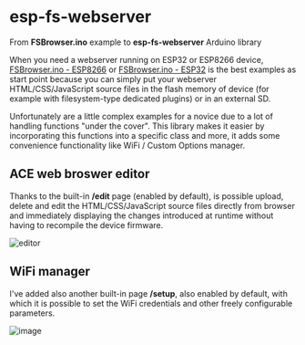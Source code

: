
# esp-fs-webserver
From **FSBrowser.ino** example to **esp-fs-webserver** Arduino library

When you need a webserver running on ESP32 or ESP8266 device, [FSBrowser.ino - ESP8266](https://github.com/esp8266/Arduino/tree/master/libraries/ESP8266WebServer/examples/FSBrowser) or [FSBrowser.ino - ESP32](https://github.com/espressif/arduino-esp32/tree/master/libraries/WebServer/examples/FSBrowser) is the best examples as start point because you can simply put your webserver HTML/CSS/JavaScript source files in the flash memory of device (for example with filesystem-type dedicated plugins) or in an external SD.

Unfortunately are a little complex examples for a novice due to a lot of handling functions "under the cover". 
This library makes it easier by incorporating this functions into a specific class and more, it adds some convenience functionality like WiFi / Custom Options manager.


## ACE web broswer editor
Thanks to the built-in **/edit** page (enabled by default), is possible upload, delete and edit the HTML/CSS/JavaScript source files directly from browser and immediately displaying the changes introduced at runtime without having to recompile the device firmware.

![editor](https://user-images.githubusercontent.com/27758688/122570105-b6a01080-d04b-11eb-832c-f60c0a886efd.png)



## WiFi manager
I've added also another built-in page **/setup**, also enabled by default, with which it is possible to set the WiFi credentials and other freely configurable parameters.

![image](https://user-images.githubusercontent.com/27758688/122721275-c187ba80-d270-11eb-9960-9b21fe40fe95.png)
